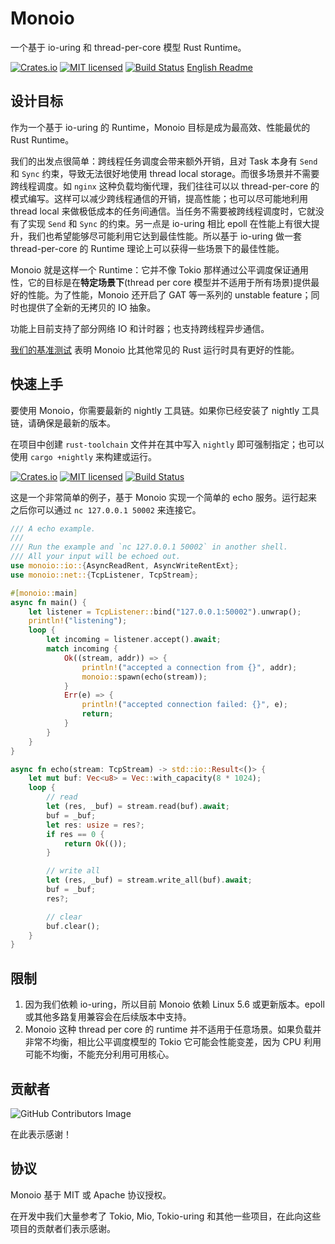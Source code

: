 # Monoio
一个基于 io-uring 和 thread-per-core 模型 Rust Runtime。

[![Crates.io][crates-badge]][crates-url]
[![MIT licensed][mit-badge]][mit-url]
[![Build Status][actions-badge]][actions-url]
[English Readme][en-readme-url]

[crates-badge]: https://img.shields.io/crates/v/monoio.svg
[crates-url]: https://crates.io/crates/monoio
[mit-badge]: https://img.shields.io/badge/license-MIT-blue.svg
[mit-url]: LICENSE-MIT
[actions-badge]: https://github.com/bytedance/monoio/workflows/CI/badge.svg
[actions-url]: https://github.com/bytedance/monoio/actions
[en-readme-url]: README.md

## 设计目标
作为一个基于 io-uring 的 Runtime，Monoio 目标是成为最高效、性能最优的 Rust Runtime。

我们的出发点很简单：跨线程任务调度会带来额外开销，且对 Task 本身有 `Send` 和 `Sync` 约束，导致无法很好地使用 thread local storage。而很多场景并不需要跨线程调度。如 `nginx` 这种负载均衡代理，我们往往可以以 thread-per-core 的模式编写。这样可以减少跨线程通信的开销，提高性能；也可以尽可能地利用 thread local 来做极低成本的任务间通信。当任务不需要被跨线程调度时，它就没有了实现 `Send` 和 `Sync` 的约束。另一点是 io-uring 相比 epoll 在性能上有很大提升，我们也希望能够尽可能利用它达到最佳性能。所以基于 io-uring 做一套 thread-per-core 的 Runtime 理论上可以获得一些场景下的最佳性能。

Monoio 就是这样一个 Runtime：它并不像 Tokio 那样通过公平调度保证通用性，它的目标是在**特定场景下**(thread per core 模型并不适用于所有场景)提供最好的性能。为了性能，Monoio 还开启了 GAT 等一系列的 unstable feature；同时也提供了全新的无拷贝的 IO 抽象。

功能上目前支持了部分网络 IO 和计时器；也支持跨线程异步通信。

[我们的基准测试](docs/zh/benchmark.md) 表明 Monoio 比其他常见的 Rust 运行时具有更好的性能。

## 快速上手
要使用 Monoio，你需要最新的 nightly 工具链。如果你已经安装了 nightly 工具链，请确保是最新的版本。

在项目中创建 `rust-toolchain` 文件并在其中写入 `nightly` 即可强制指定；也可以使用 `cargo +nightly` 来构建或运行。

[![Crates.io][crates-badge]][crates-url]
[![MIT licensed][mit-badge]][mit-url]
[![Build Status][actions-badge]][actions-url]

这是一个非常简单的例子，基于 Monoio 实现一个简单的 echo 服务。运行起来之后你可以通过 `nc 127.0.0.1 50002` 来连接它。

```rust
/// A echo example.
///
/// Run the example and `nc 127.0.0.1 50002` in another shell.
/// All your input will be echoed out.
use monoio::io::{AsyncReadRent, AsyncWriteRentExt};
use monoio::net::{TcpListener, TcpStream};

#[monoio::main]
async fn main() {
    let listener = TcpListener::bind("127.0.0.1:50002").unwrap();
    println!("listening");
    loop {
        let incoming = listener.accept().await;
        match incoming {
            Ok((stream, addr)) => {
                println!("accepted a connection from {}", addr);
                monoio::spawn(echo(stream));
            }
            Err(e) => {
                println!("accepted connection failed: {}", e);
                return;
            }
        }
    }
}

async fn echo(stream: TcpStream) -> std::io::Result<()> {
    let mut buf: Vec<u8> = Vec::with_capacity(8 * 1024);
    loop {
        // read
        let (res, _buf) = stream.read(buf).await;
        buf = _buf;
        let res: usize = res?;
        if res == 0 {
            return Ok(());
        }

        // write all
        let (res, _buf) = stream.write_all(buf).await;
        buf = _buf;
        res?;

        // clear
        buf.clear();
    }
}
```

## 限制
1. 因为我们依赖 io-uring，所以目前 Monoio 依赖 Linux 5.6 或更新版本。epoll 或其他多路复用兼容会在后续版本中支持。
2. Monoio 这种 thread per core 的 runtime 并不适用于任意场景。如果负载并非常不均衡，相比公平调度模型的 Tokio 它可能会性能变差，因为 CPU 利用可能不均衡，不能充分利用可用核心。

## 贡献者
![GitHub Contributors Image](https://contrib.rocks/image?repo=bytedance/monoio)

在此表示感谢！

## 协议
Monoio 基于 MIT 或 Apache 协议授权。

在开发中我们大量参考了 Tokio, Mio, Tokio-uring 和其他一些项目，在此向这些项目的贡献者们表示感谢。

